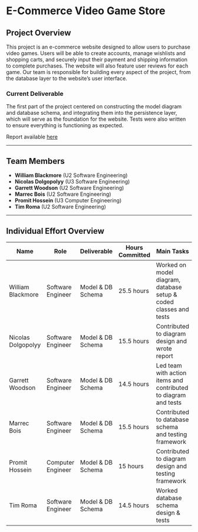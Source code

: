 # E-Commerce Video Game Store

## Project Overview

This project is an e-commerce website designed to allow users to purchase video games. Users will be able to create accounts, manage wishlists and shopping carts, and securely input their payment and shipping information to complete purchases. The website will also feature user reviews for each game. Our team is responsible for building every aspect of the project, from the database layer to the website’s user interface.

### Current Deliverable

The first part of the project centered on constructing the model diagram and database schema, and integrating them into the persistence layer, which will serve as the foundation for the website. Tests were also written to ensure everything is functioning as expected.

Report available [here](https://github.com/McGill-ECSE321-Fall2024/project-group-13/wiki/Game-Store-App-Wiki)

---

## Team Members

- **William Blackmore** (U2 Software Engineering)
- **Nicolas Dolgopolyy** (U3 Software Engineering)
- **Garrett Woodson** (U2 Software Engineering)
- **Marrec Bois** (U2 Software Engineering)
- **Promit Hossein** (U3 Computer Engineering)
- **Tim Roma** (U2 Software Engineering)

---

## Individual Effort Overview

| Name                | Role                    | Deliverable           | Hours Committed | Main Tasks                                          |
|---------------------|-------------------------|-----------------------|-----------------|-----------------------------------------------------|
| William Blackmore   | Software Engineer        | Model & DB Schema     | 25.5 hours         | Worked on model diagram, database setup & coded classes and tests  |
| Nicolas Dolgopolyy  | Software Engineer        | Model & DB Schema     | 15.5 hours         | Contributed to diagram design and wrote report |
| Garrett Woodson     | Software Engineer        | Model & DB Schema     | 14.5 hours         | Led team with action items and contributed to diagram and tests |
| Marrec Bois         | Software Engineer        | Model & DB Schema     | 15.5 hours         | Contributed to database schema and testing framework  |
| Promit Hossein      | Computer Engineer        | Model & DB Schema     | 15 hours         | Contributed to diagram design and testing framework |
| Tim Roma            | Software Engineer        | Model & DB Schema     | 14.5 hours         | Worked database schema design & tests  |

